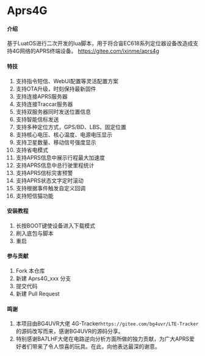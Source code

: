 # Aprs4G

#### 介绍
基于LuatOS进行二次开发的lua脚本，用于将合宙EC618系列定位器设备改造成支持4G网络的APRS终端设备。
https://gitee.com/ixinme/aprs4g

#### 特技

1.  支持指令短信、WebUI配置等灵活配置方案
2.  支持OTA升级，时刻保持最新固件
3.  支持连接APRS服务器
4.  支持连接Traccar服务器
5.  支持双服务器同时发送位置信息
6.  支持智能信标发送
7.  支持多种定位方式，GPS/BD、LBS、固定位置
8.  支持核心电压、核心温度、电源电压显示
9.  支持卫星数量、移动信号强度显示
10. 支持省电模式
11. 支持APRS信息中展示行程最大加速度
12. 支持APRS信息中总行驶里程统计
13. 支持APRS信标灾害预警
14. 支持APRS状态文字定时滚动
15. 支持根据事件触发自定义回调
16. 支持短信猫功能

#### 安装教程

1.  长按BOOT键使设备进入下载模式
2.  刷入底包与脚本
3.  重启

#### 参与贡献

1.  Fork 本仓库
2.  新建 Aprs4G_xxx 分支
3.  提交代码
4.  新建 Pull Request

#### 鸣谢

1.  本项目由BG4UVR大佬 4G-Tracker`https://gitee.com/bg4uvr/LTE-Tracker`的源码改写而来，感谢BG4UVR的源码分享。
2.  特别感谢BA7LHF大佬在电路逆向分析方面所做的独力贡献，为广大APRS爱好者们带来了令人惊喜的玩具。在此，向他表达最深的谢意。
